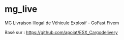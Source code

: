 # mg_live
MG Livraison Illegal de Véhicule Explosif - GoFast Fivem

Basé sur :
https://github.com/apoiat/ESX_Cargodelivery

